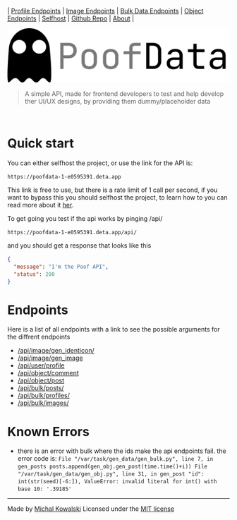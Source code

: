 | [Profile Endpoints](./Personal.md)  | [Image Endpoints](./Images.md)  | [Bulk Data Endpoints](./Bulk.md) | [Object Endpoints](./Object.md)  | [Selfhost](./Selfhost.md) | [Github Repo](https://github.com/imkowalski/PoofData) | [About](./About.md) |

![img](./img/PoofData.png)

> A simple API, made for frontend developers to test and help develop ther UI/UX designs, by providing them dummy/placeholder data
<br>

# Quick start

You can either selfhost the project, or use the link for the API is:
````
https://poofdata-1-e0595391.deta.app
````  
This link is free to use, but there is a rate limit of 1 call per second, if you want to bypass this you should selfhost the project, to learn how to you can read more about it [her](./selfhost.md).

To get going you test if the api works by pinging /api/
````
https://poofdata-1-e0595391.deta.app/api/
```` 
and you should get a response that looks like this
````json
{
  "message": "I'm the Poof API",
  "status": 200
}
````

# Endpoints
Here is a list of all endpoints with a link to see the possible arguments for the diffrent endpoints
- [/api/image/gen_identicon/](https://imkowalski.github.io/PoofData/Images#apiimagegen_identicon)
- [/api/image/gen_image](https://imkowalski.github.io/PoofData/Images#apiimagegen_image)
- [/api/user/profile](https://imkowalski.github.io/PoofData/Personal#apiuserprofile)
- [/api/object/comment](https://imkowalski.github.io/PoofData/Object#apiobjectcomment)
- [/api/object/post](https://imkowalski.github.io/PoofData/Object#apiobjectpost)
- [/api/bulk/posts/](https://imkowalski.github.io/PoofData/Bulk#apibulkposts)
- [/api/bulk/profiles/](https://imkowalski.github.io/PoofData/Bulk#apibulkprofiles)
- [/api/bulk/images/](https://imkowalski.github.io/PoofData/Bulk#apibulkimages)

# Known Errors
- there is an error with bulk where the ids make the api endpoints fail. the error code is: ````File "/var/task/gen_data/gen_bulk.py", line 7, in gen_posts
posts.append(gen_obj.gen_post(time.time()+i))
File "/var/task/gen_data/gen_obj.py", line 31, in gen_post
"id": int(str(seed)[-6:]),
ValueError: invalid literal for int() with base 10: '.39185'````


_____
Made by [Michal Kowalski](https://github.com/imkowalski)
Licensed under the [MIT license](https://opensource.org/license/mit/)

